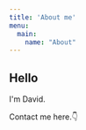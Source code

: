 ```yaml
---
title: 'About me'
menu:
  main:
    name: "About"
---
```


## Hello

I'm David.

Contact me here.👇‍
